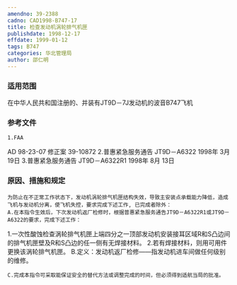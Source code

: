 ```yaml
---
amendno: 39-2388
cadno: CAD1998-B747-17
title: 检查发动机涡轮排气机匣
publishdate: 1998-12-17
effdate: 1999-01-12
tags: B747
categories: 华北管理局
author: 邵仁明
---
```


### 适用范围 
在中华人民共和国注册的、并装有JT9D－7J发动机的波音B747飞机

### 参考文件
    1.FAA 
AD 98-23-07 修正案 39-10872 
    2.普惠紧急服务通告 JT9D－A6322 1998年 3月 19日
    3.普惠紧急服务通告 JT9D－A6322R1 1998年 8月 13日


### 原因、措施和规定 
    为防止在不正常工作状态下，发动机涡轮排气机匣结构失效，导致主安装点承载能力降低，造成飞机与发动机分离，使飞机失控，要求完成下述工作, 已完成者除外： 
    A.在本指令生效后，下次发动机返厂检修时，根据普惠紧急服务通告JT9D－A6322R1或JT9D－A6322的要求，完成下述工作： 
1.一次性酸蚀检查涡轮排气机匣上端四分之一顶部发动机安装接耳区域R和S凸边间的排气机匣壁及R和S凸边的任一侧有无焊接材料。 
2.若有焊接材料，则用可用件更换该涡轮排气机匣。 
    B.定义：发动机返厂检修――指发动机进车间做任何级别的维修。
  
    C.完成本指令可采取能保证安全的替代方法或调整完成的时间，但必须得到适航当局的批准。
